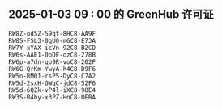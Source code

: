 ## 2025-01-03 09 : 00 的 GreenHub 许可证
```
RW8Z-od5Z-59qt-8HC8-AA9F
RW8S-FSL3-0gU0-m6C8-E73A
RW7Y-xYAX-icVn-92C8-B2CD
RW6s-AAE1-0oDF-ozC8-278B
RW6p-a7dn-go9R-voC8-202F
RW6G-QrKm-YwyA-h4C8-D9F6
RW5n-RM01-rsP5-DyC8-C7A2
RW5d-2sxH-GWqC-jdC8-52F6
RW5d-6QZk-vP4l-iXC8-98E4
RW3S-B4by-x3PZ-HnC8-0EBA
```
